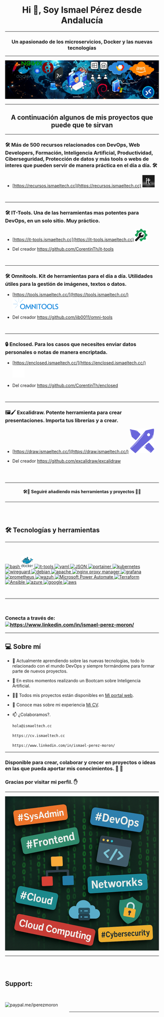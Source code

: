 <h1 align="center">Hi 👋, Soy Ismael Pérez desde Andalucía</h1>

***

<h3 align="center">Un apasionado de los microservicios, Docker y las nuevas tecnologías</h3>

***

![](./Media/cabecera-linkedin.jpeg)

***

<h2 align="center">A continuación algunos de mis proyectos que puede que te sirvan</h2>

***

### 🛠️ Más de **500 recursos** relacionados con **DevOps**, **Web Developers**, **Formación**, **Inteligencia Artificial**, **Productividad**, **Ciberseguridad**, **Protección de datos**  y **más tools** o webs de interes que pueden servir de manera práctica en el día a día. 🛠️

- [https://recursos.ismaeltech.cc](https://recursos.ismaeltech.cc) ![](./Media/LOGOISMAELTECH%2040x40.jpeg)

<br>

***

### 🛠️ **IT-Tools**. Una de las herramientas mas potentes para DevOps, en un solo sitio. Muy práctico.

- [https://it-tools.ismaeltech.cc](https://it-tools.ismaeltech.cc) ![](./Media/it-tools.png)

- Del creador https://github.com/CorentinTh/it-tools

<br>

***

### 🛠️ **Omnitools**. Kit de herramientas para el día a día. Utilidades útiles para la gestión de imágenes, textos o datos.

- [https://tools.ismaeltech.cc/](https://tools.ismaeltech.cc/) ![](./Media/omni-tools-full.png)

- Del creador https://github.com/iib0011/omni-tools

<br>

***

### 🔒 **Enclosed**. Para los casos que necesites enviar datos personales o notas de manera encriptada.

- [https://enclosed.ismaeltech.cc/](https://enclosed.ismaeltech.cc/) ![](./Media/icon-light.png)

- Del creador https://github.com/CorentinTh/enclosed

<br>

***

### 🖼🖌 **Excalidraw**. Potente herramienta para crear presentaciones. Importa tus librerías y a crear.

- [https://draw.ismaeltech.cc/](https://draw.ismaeltech.cc/) ![](./Media/draw.svg)

- Del creador https://github.com/excalidraw/excalidraw

<br>
<br>

***

<h4 align="center">🛠🧠 Seguiré añadiendo más herramientas y proyectos 🧠🧰</h4>  

***

<br>
<br>

## 🛠️ Tecnologías y herramientas

***

<br>
<p align="left">
  <a href="https://www.gnu.org/software/bash/" target="_blank" rel="noreferrer">
    <img src="https://www.vectorlogo.zone/logos/gnu_bash/gnu_bash-icon.svg" alt="bash" width="40" height="40"/>
  </a>
  <a href="https://www.docker.com/" target="_blank" rel="noreferrer">
    <img src="https://raw.githubusercontent.com/devicons/devicon/master/icons/docker/docker-original-wordmark.svg" alt="docker" width="40" height="40"/>
  </a>
  <a href="https://it-tools.tech/" target="_blank" rel="noreferrer">
    <img src="https://cdn.jsdelivr.net/gh/homarr-labs/dashboard-icons/svg/it-tools.svg" alt="it-tools" width="40" height="40"/>
  </a>
  <a href="https://yaml.org/" target="_blank" rel="noreferrer">
    <img src="https://uxwing.com/wp-content/themes/uxwing/download/file-and-folder-type/yaml-file-icon.svg" alt="yaml" width="40" height="40"/>
  </a>
  <a href="https://www.json.org/json-en.html" target="_blank" rel="noreferrer">
    <img src="https://cdnjs.cloudflare.com/ajax/libs/simple-icons/3.2.0/json.svg" alt="JSON" width="40" height="40"/>
  </a>
  <a href="https://www.portainer.io/" target="_blank" rel="noreferrer">
    <img src="https://worldvectorlogo.com/logos/portainer.svg" alt="portainer" width="40" height="40"/>
  </a>
  <a href="https://kubernetes.io/" target="_blank" rel="noreferrer">
    <img src="https://cdn.jsdelivr.net/gh/homarr-labs/dashboard-icons/svg/kubernetes.svg" alt="kubernetes" width="40" height="40"/>
  </a>
  <a href="https://www.wireguard.com/" target="_blank" rel="noreferrer">
    <img src="https://cdn.jsdelivr.net/gh/homarr-labs/dashboard-icons/svg/wireguard.svg" alt="wireguard" width="40" height="40"/>
  </a>
  <a href="https://www.debian.org/" target="_blank" rel="noreferrer">
    <img src="https://cdn.jsdelivr.net/gh/homarr-labs/dashboard-icons/svg/debian-linux.svg" alt="debian" width="40" height="40"/>
  </a>
  <a href="https://httpd.apache.org/" target="_blank" rel="noreferrer">
    <img src="https://cdn.jsdelivr.net/gh/homarr-labs/dashboard-icons/svg/apache.svg" alt="apache" width="40" height="40"/>
  </a>
  <a href="https://nginxproxymanager.com/" target="_blank" rel="noreferrer">
    <img src="https://cdn.jsdelivr.net/gh/homarr-labs/dashboard-icons/svg/nginx-proxy-manager.svg" alt="nginx proxy manager" width="40" height="40"/>
  </a>
    <a href="https://grafana.com" target="_blank" rel="noreferrer">
    <img src="https://www.vectorlogo.zone/logos/grafana/grafana-icon.svg" alt="grafana" width="40" height="40"/>
  </a>
  <a href="https://prometheus.io/" target="_blank" rel="noreferrer">
    <img src="https://upload.wikimedia.org/wikipedia/commons/3/38/Prometheus_software_logo.svg" alt="prometheus" width="40" height="40"/>
  </a>
  <a href="https://wazuh.com/" target="_blank" rel="noreferrer">
    <img src="https://cdn.jsdelivr.net/gh/homarr-labs/dashboard-icons/svg/wazuh.svg" alt="wazuh" width="40" height="40"/>
  </a>
  <a href="https://learn.microsoft.com/es-es/power-automate/" target="_blank" rel="noreferrer">
    <img src="https://api.iconify.design/logos:microsoft-icon.svg" alt="Microsoft Power Automate" width="40" height="40"/>
  </a>
  <a href="https://www.terraform.io/" target="_blank" rel="noreferrer">
    <img src="https://api.iconify.design/logos:terraform-icon.svg" alt="Terraform" width="40" height="40"/>
  </a>
  <a href="https://www.ansible.com/" target="_blank" rel="noreferrer">
    <img src="https://api.iconify.design/logos:ansible.svg" alt="Ansible" width="40" height="40"/>
  </a>
  <a href="https://azure.microsoft.com/" target="_blank" rel="noreferrer">
    <img src="https://upload.wikimedia.org/wikipedia/commons/f/fa/Microsoft_Azure.svg" alt="azure" width="40" height="40"/>
  </a>
  <a href="https://www.google.com/" target="_blank" rel="noreferrer">
    <img src="https://upload.wikimedia.org/wikipedia/commons/2/2f/Google_2015_logo.svg" alt="google" width="40" height="40"/>
  </a>
  <a href="https://aws.amazon.com/" target="_blank" rel="noreferrer">
    <img src="https://upload.wikimedia.org/wikipedia/commons/9/93/Amazon_Web_Services_Logo.svg" alt="aws" width="40" height="40"/>
  </a>
</p>
<br>

***

<br>

<h3 align="left">Conecta a través de:<a href="//www.linkedin.com/in/ismael-perez-moron/" target="blank"><img align="center" src="https://raw.githubusercontent.com/rahuldkjain/github-profile-readme-generator/master/src/images/icons/Social/linked-in-alt.svg" alt="https://www.linkedin.com/in/ismael-perez-moron/" height="30" width="40" /></a></h3>

***

## 💻 Sobre mí

- 🌱 Actualmente aprendiendo sobre las nuevas tecnologías, todo lo relacionado con el mundo DevOps y siempre formándome para formar parte de nuevos proyectos.
- 🤖 En estos momentos realizando un Bootcam sobre Inteligencia Artificial.
- 👨‍💻 Todos mis proyectos están disponibles en [Mi portal web](https://cv.ismaeltech.cc).
- 📄 Conoce mas sobre mi experiencia [Mi CV](https://cv.ismaeltech.cc).
- 📫 ¿Colaboramos?.

      hola@ismaeltech.cc  

      https://cv.ismaeltech.cc  

      https://www.linkedin.com/in/ismael-perez-moron/ 


---

### Disponible para crear, colaborar y crecer en proyectos o ideas en las que pueda aportar mis conocimientos. 🤝 🌱 

### Gracias por visitar mi perfil. ✋ 

---


![](./Media/los%20hashtag.png)

***

<br>
<br>

## Support:

<br>

<p><a href="https://www.buymeacoffee.com/paypal.me/iperezmoron"> <img align="left" src="https://cdn.buymeacoffee.com/buttons/v2/default-yellow.png" height="50" width="210" alt="paypal.me/iperezmoron" /></a></p>

<br>

***
